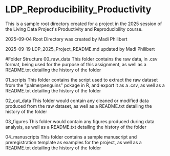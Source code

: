 # LDP_Reproducibility_Productivity
This is a sample root directory created for a project in the 2025 session
of the Living Data Project's Productivity and Reproducibility course.

2025-09-04
Root Directory was created by Madi Philibert

2025-09-19
LDP_2025_Project_README.md updated by Madi Philibert

#Folder Structure
00_raw_data
This folder contains the raw data, in .csv format, being used for the purpose
of this assignment, as well as a README.txt detailing the history of the folder

01_scripts
This folder contains the script used to extract the raw dataset from the "palmerpenguins"
pckage in R, and export it as a .csv, as well as a README.txt detailing the history of the folder

02_out_data
This folder would contain any cleaned or modified data produced from the raw dataset,
as well as a README.txt detailing the history of the folder

03_figures
This folder would contain any figures produced during data analysis,
as well as a README.txt detailing the history of the folder

04_manuscripts
This folder contains a sample manuscript and preregistration template
as examples for the project, as well as a README.txt detailing the history of the folder